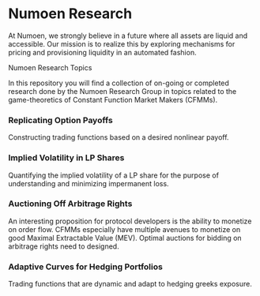 # Numoen Research 

At Numoen, we strongly believe in a future where all assets are liquid and accessible. Our mission is to realize this by exploring mechanisms for pricing and provisioning liquidity in an automated fashion.

Numoen Research Topics 

In this repository you will find a collection of on-going or completed research done by the Numoen Research Group in topics related to the game-theoretics of Constant Function Market Makers (CFMMs).

### Replicating Option Payoffs

Constructing trading functions based on a desired nonlinear payoff.

### Implied Volatility in LP Shares

Quantifying the implied volatility of a LP share for the purpose of understanding and minimizing impermanent loss. 

### Auctioning Off Arbitrage Rights

An interesting proposition for protocol developers is the ability to monetize on order flow. CFMMs especially have multiple avenues to monetize on good 
Maximal Extractable Value (MEV). Optimal auctions for bidding on arbitrage rights need to designed.

### Adaptive Curves for Hedging Portfolios

Trading functions that are dynamic and adapt to hedging greeks exposure.
